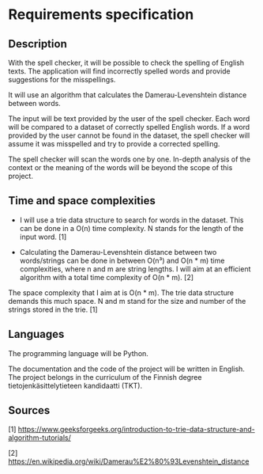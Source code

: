# Requirements specification

## Description

With the spell checker, it will be possible to check the spelling of English
texts. The application will find incorrectly spelled words and
provide suggestions for the misspellings.

It will use an algorithm that calculates the Damerau-Levenshtein distance
between words.

The input will be text provided by the user of the spell checker. Each word
will be compared to a dataset of correctly spelled English words. If a word
provided by the user cannot be found in the dataset, the spell checker will
assume it was misspelled and try to provide a corrected spelling.

The spell checker will scan the words one by one. In-depth analysis of
the context or the meaning of the words will be beyond the scope of this
project.

## Time and space complexities

- I will use a trie data structure to search for words in the dataset. This can be done in a
O(n) time complexity. N stands for the length of the input word. [1]

- Calculating the Damerau-Levenshtein distance between two words/strings can be done
in between O(n³) and O(n * m) time complexities, where n and m are string
lengths. I will aim at an efficient algorithm with a total time complexity of O(n * m). [2]

The space complexity that I aim at is O(n * m). The trie data structure demands
this much space. N and m stand for the size and number of the strings stored in
the trie. [1]

## Languages

The programming language will be Python.

The documentation and the code of the project will be written in English. The
project belongs in the curriculum of the Finnish degree tietojenkäsittelytieteen kandidaatti
(TKT).

## Sources

[1] https://www.geeksforgeeks.org/introduction-to-trie-data-structure-and-algorithm-tutorials/

[2] https://en.wikipedia.org/wiki/Damerau%E2%80%93Levenshtein_distance
